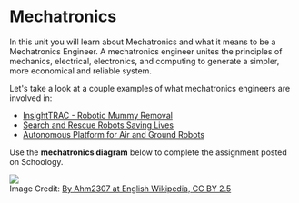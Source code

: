 # Mechatronics

In this unit you will learn about Mechatronics and what it means to be a Mechatronics Engineer. A mechatronics engineer unites the principles of mechanics, electrical, electronics, and computing to generate a simpler, more economical and reliable system. 

Let's take a look at a couple examples of what mechatronics engineers are involved in:

* [InsightTRAC - Robotic Mummy Removal](https://www.insighttrac.com/about-us/)
* [Search and Rescue Robots Saving Lives](https://www.youtube.com/watch?v=FrgEbx6esYE) 
* [Autonomous Platform for Air and Ground Robots](https://www.youtube.com/watch?v=NrMW0pLl8WY)

Use the **mechatronics diagram** below to complete the assignment posted on Schoology. 

![](https://upload.wikimedia.org/wikipedia/commons/9/99/Mecha.gif) <br>Image Credit: [By Ahm2307 at English Wikipedia, CC BY 2.5](https://commons.wikimedia.org/w/index.php?curid=3267847)

